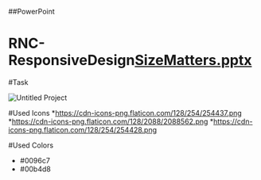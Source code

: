 ##PowerPoint
# RNC-ResponsiveDesign[SizeMatters.pptx](https://github.com/CampCoding/RNC-ResponsiveDesign/files/8513487/SizeMatters.pptx)
#Task

![Untitled Project](https://user-images.githubusercontent.com/83096688/164131944-c55076b1-7bfd-4f48-9fd5-723903dd0a4f.gif)

#Used Icons
*https://cdn-icons-png.flaticon.com/128/254/254437.png
*https://cdn-icons-png.flaticon.com/128/2088/2088562.png
*https://cdn-icons-png.flaticon.com/128/254/254428.png

#Used Colors
* #0096c7
* #00b4d8
